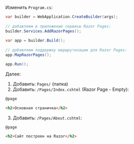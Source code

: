 Изменить `Program.cs`:

``` csharp
var builder = WebApplication.CreateBuilder(args);
 
// добавляем в приложение сервисы Razor Pages:
builder.Services.AddRazorPages();
 
var app = builder.Build();
 
// добавляем поддержку маршрутизации для Razor Pages:
app.MapRazorPages();  

app.Run();
```

Далее:
1. Добавить: `Pages/` (папка)
2. Добавить: `/Pages/Index.cshtml` (Razor Page - Empty):
``` html
@page

<h2>Основная страничка</h2>
```

3. Добавить: `/Pages/About.cshtml`:
``` html
@page

<h2>Сайт построен на Razor</h2>
```

